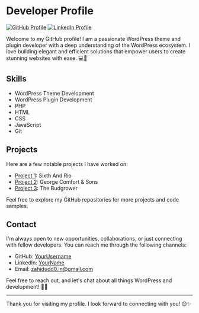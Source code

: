 # Developer Profile

[![GitHub Profile](https://img.shields.io/badge/GitHub-ZahidUddin-black.svg?style=flat&logo=github)](https://github.com/ZahidUddin/)
[![LinkedIn Profile](https://img.shields.io/badge/LinkedIn-ZahidUddin-blue.svg?style=flat&logo=linkedin)](https://www.linkedin.com/in/zahid-uddin-4267b816b/)

Welcome to my GitHub profile! I am a passionate WordPress theme and plugin developer with a deep understanding of the WordPress ecosystem. I love building elegant and efficient solutions that empower users to create stunning websites with ease. 💻🌟

## Skills

- WordPress Theme Development
- WordPress Plugin Development
- PHP
- HTML
- CSS
- JavaScript
- Git

## Projects

Here are a few notable projects I have worked on:

- [Project 1](https://sixthandrio.com/): Sixth And Rio
- [Project 2](https://www.gcomfort.com/): George Comfort & Sons
- [Project 3](https://thebudgrower.com/): The Budgrower

Feel free to explore my GitHub repositories for more projects and code samples.

## Contact

I'm always open to new opportunities, collaborations, or just connecting with fellow developers. You can reach me through the following channels:

- GitHub: [YourUsername](https://github.com/ZahidUddin/)
- LinkedIn: [YourName](https://www.linkedin.com/in/zahid-uddin-4267b816b/)
- Email: zahidudd0.in@gmail.com

Feel free to reach out, and let's chat about all things WordPress and development! 🚀📩

---

Thank you for visiting my profile. I look forward to connecting with you! 😊✨

